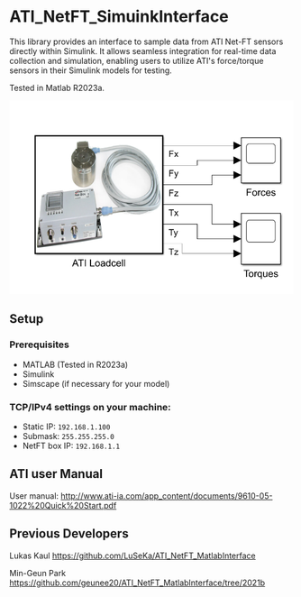 # ATI_NetFT_SimuinkInterface
This library provides an interface to sample data from ATI Net-FT sensors directly within Simulink. It allows seamless integration for real-time data collection and simulation, enabling users to utilize ATI's force/torque sensors in their Simulink models for testing.

Tested in Matlab R2023a.

![Signals](signals.png)

## Setup

### Prerequisites
- MATLAB (Tested in R2023a)
- Simulink
- Simscape (if necessary for your model)

### TCP/IPv4 settings on your machine:
- Static IP: `192.168.1.100`
- Submask: `255.255.255.0`
- NetFT box IP: `192.168.1.1`

## ATI user Manual
User manual: http://www.ati-ia.com/app_content/documents/9610-05-1022%20Quick%20Start.pdf

## Previous Developers
Lukas Kaul
https://github.com/LuSeKa/ATI_NetFT_MatlabInterface

Min-Geun Park
https://github.com/geunee20/ATI_NetFT_MatlabInterface/tree/2021b